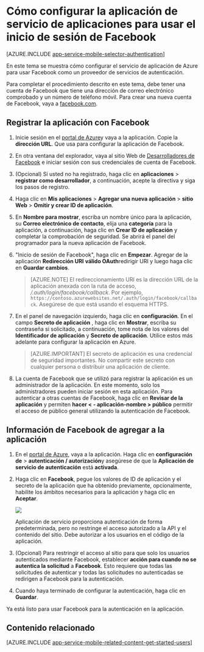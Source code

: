 <properties
    pageTitle="Cómo configurar la autenticación de Facebook para la aplicación de servicios de aplicación"
    description="Obtenga información sobre cómo configurar la autenticación de Facebook para la aplicación de servicios de aplicación."
    services="app-service"
    documentationCenter=""
    authors="mattchenderson"
    manager="erikre"
    editor=""/>

<tags
    ms.service="app-service-mobile"
    ms.workload="mobile"
    ms.tgt_pltfrm="na"
    ms.devlang="multiple"
    ms.topic="article"
    ms.date="10/01/2016"
    ms.author="mahender"/>

# <a name="how-to-configure-your-app-service-application-to-use-facebook-login"></a>Cómo configurar la aplicación de servicio de aplicaciones para usar el inicio de sesión de Facebook

[AZURE.INCLUDE [app-service-mobile-selector-authentication](../../includes/app-service-mobile-selector-authentication.md)]

En este tema se muestra cómo configurar el servicio de aplicación de Azure para usar Facebook como un proveedor de servicios de autenticación.

Para completar el procedimiento descrito en este tema, debe tener una cuenta de Facebook que tiene una dirección de correo electrónico comprobado y un número de teléfono móvil. Para crear una nueva cuenta de Facebook, vaya a [facebook.com].

## <a name="register"> </a>Registrar la aplicación con Facebook

1. Inicie sesión en el [portal de Azure]y vaya a la aplicación. Copie la **dirección URL**. Que usa para configurar la aplicación de Facebook.

2. En otra ventana del explorador, vaya al sitio Web de [Desarrolladores de Facebook] e iniciar sesión con sus credenciales de cuenta de Facebook.

3. (Opcional) Si usted no ha registrado, haga clic en **aplicaciones** > **registrar como desarrollador**, a continuación, acepte la directiva y siga los pasos de registro.

4. Haga clic en **Mis aplicaciones** > **Agregar una nueva aplicación** > **sitio Web** > **Omitir y crear ID de aplicación**. 

5. En **Nombre para mostrar**, escriba un nombre único para la aplicación, su **Correo electrónico de contacto**, elija una **categoría** para la aplicación, a continuación, haga clic en **Crear ID de aplicación** y completar la comprobación de seguridad. Se abrirá el panel del programador para la nueva aplicación de Facebook.

6. "Inicio de sesión de Facebook", haga clic en **Empezar**. Agregar de la aplicación **Redirección URI** **válido OAuth**redirigir URI y luego haga clic en **Guardar cambios**. 

    > [AZURE.NOTE] El redireccionamiento URI es la dirección URL de la aplicación anexada con la ruta de acceso, _/.auth/login/facebook/callback_. Por ejemplo, `https://contoso.azurewebsites.net/.auth/login/facebook/callback`. Asegúrese de que está usando el esquema HTTPS.

6. En el panel de navegación izquierdo, haga clic en **configuración**. En el campo **Secreto de aplicación** , haga clic en **Mostrar**, escriba su contraseña si solicitado, a continuación, tome nota de los valores del **Identificador de aplicación** y **Secreto de aplicación**. Utilice estos más adelante para configurar la aplicación en Azure.

    > [AZURE.IMPORTANT] El secreto de aplicación es una credencial de seguridad importantes. No compartir este secreto con cualquier persona o distribuir una aplicación de cliente.

7. La cuenta de Facebook que se utilizó para registrar la aplicación es un administrador de la aplicación. En este momento, solo los administradores pueden iniciar sesión en esta aplicación. Para autenticar a otras cuentas de Facebook, haga clic en **Revisar de la aplicación** y permiten **hacer < - aplicación-nombre > público** permitir el acceso de público general utilizando la autenticación de Facebook.

## <a name="secrets"> </a>Información de Facebook de agregar a la aplicación

1. En el [portal de Azure], vaya a la aplicación. Haga clic en **configuración de** > **autenticación / autorización**y asegúrese de que la **Aplicación de servicio de autenticación** está **activada**.

2. Haga clic en **Facebook**, pegue los valores de ID de aplicación y el secreto de la aplicación que ha obtenido previamente, opcionalmente, habilite los ámbitos necesarios para la aplicación y haga clic en **Aceptar**.

    ![][0]

    Aplicación de servicio proporciona autenticación de forma predeterminada, pero no restringe el acceso autorizado a la API y el contenido del sitio. Debe autorizar a los usuarios en el código de la aplicación.

3. (Opcional) Para restringir el acceso al sitio para que solo los usuarios autenticados mediante Facebook, establecer **acción para cuando no se autentica la solicitud** a **Facebook**. Esto requiere que todas las solicitudes de autenticar y todas las solicitudes no autenticadas se redirigen a Facebook para la autenticación.

4. Cuando haya terminado de configurar la autenticación, haga clic en **Guardar**.

Ya está listo para usar Facebook para la autenticación en la aplicación.

## <a name="related-content"> </a>Contenido relacionado

[AZURE.INCLUDE [app-service-mobile-related-content-get-started-users](../../includes/app-service-mobile-related-content-get-started-users.md)]

<!-- Images. -->
[0]: ./media/app-service-mobile-how-to-configure-facebook-authentication/mobile-app-facebook-settings.png

<!-- URLs. -->
[Desarrolladores de Facebook]: http://go.microsoft.com/fwlink/p/?LinkId=268286
[Facebook.com]: http://go.microsoft.com/fwlink/p/?LinkId=268285
[Get started with authentication]: /en-us/develop/mobile/tutorials/get-started-with-users-dotnet/
[Portal de Azure]: https://portal.azure.com/
